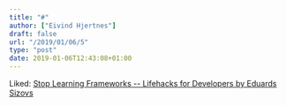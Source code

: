 ```yaml
---
title: "#"
author: ["Eivind Hjertnes"]
draft: false
url: "/2019/01/06/5"
type: "post"
date: 2019-01-06T12:43:08+01:00
---
```


Liked: [Stop
Learning Frameworks -- Lifehacks for Developers by Eduards Sizovs](https://sizovs.net/2018/12/17/stop-learning-frameworks/)
